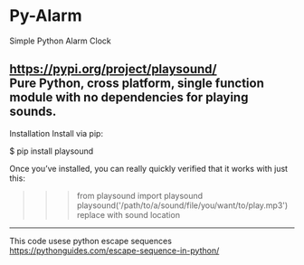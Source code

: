 # Py-Alarm
Simple Python Alarm Clock

https://pypi.org/project/playsound/ <br>
Pure Python, cross platform, single function module with no dependencies for playing sounds.
----------
Installation
Install via pip:

$ pip install playsound

Once you’ve installed, you can really quickly verified that it works with just this:

>>> from playsound import playsound
>>> playsound('/path/to/a/sound/file/you/want/to/play.mp3') replace with sound location

---------
 This code usese python escape sequences 
 <br>
 https://pythonguides.com/escape-sequence-in-python/
